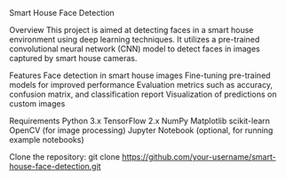 Smart House Face Detection

Overview
This project is aimed at detecting faces in a smart house environment using deep learning techniques. 
It utilizes a pre-trained convolutional neural network (CNN) model to detect faces in images captured by smart house cameras.

Features
Face detection in smart house images
Fine-tuning pre-trained models for improved performance
Evaluation metrics such as accuracy, confusion matrix, and classification report
Visualization of predictions on custom images

Requirements
Python 3.x
TensorFlow 2.x
NumPy
Matplotlib
scikit-learn
OpenCV (for image processing)
Jupyter Notebook (optional, for running example notebooks)

Clone the repository:
git clone https://github.com/your-username/smart-house-face-detection.git


